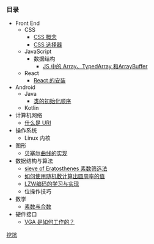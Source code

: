 

### 目录

* Front End
    * CSS
        * [CSS 概念](doc/front_end/css_intro.md)
        * [CSS 选择器](doc/front_end/css_selector.md)
    * JavaScript
        * 数据结构
            * [JS 中的 Array、TypedArray 和ArrayBuffer](doc/front_end/js_array_typedarray_arraybuffer.md)
    * React
        * [React 的安装](doc/front_end/react/install.md)
* Android
    * Java
        * [类的初始化顺序](doc/java/class_init.md)
    * Kotlin
* 计算机网络
    * [什么是 URI](doc/net/uri.md)
* 操作系统
    * Linux 内核
* 图形
    * [贝塞尔曲线的实现](doc/cg/bezier.md)
* 数据结构与算法
    * [sieve of Eratosthenes 素数筛选法](doc/algo/sieve_of_eratosthenes.md)
    * [如何使用随机数计算出圆周率的值](doc/algo/random_to_pi.md)
    * [LZW编码的学习与实现](doc/algo/lzw.md)
    * 位操作技巧
* 数学
    * [素数与合数](doc/math/prime_number_and_composite_number.md)
* 硬件接口
    * [VGA 是如何工作的？](doc/hardware/how_vga_works.md)


[挖坑](todo.md)